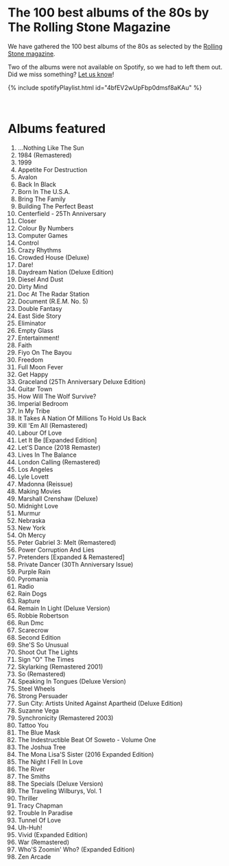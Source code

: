 # The 100 best albums of the 80s by The Rolling Stone Magazine

We have gathered the 100 best albums of the 80s as selected by the [Rolling Stone magazine](https://www.rollingstone.com/music/music-lists/100-best-albums-of-the-eighties-150477/).

Two of the albums were not available on Spotify, so we had to left them out. Did we miss something? [Let us know](https://github.com/RadioNinjaPirata/commentsENG/issues/new)!

{% include spotifyPlaylist.html id="4bfEV2wUpFbp0dmsf8aKAu" %}

<br>

# Albums featured

1. ...Nothing Like The Sun
1. 1984 (Remastered)
1. 1999
1. Appetite For Destruction
1. Avalon
1. Back In Black
1. Born In The U.S.A.
1. Bring The Family
1. Building The Perfect Beast
1. Centerfield - 25Th Anniversary
1. Closer
1. Colour By Numbers
1. Computer Games
1. Control
1. Crazy Rhythms
1. Crowded House (Deluxe)
1. Dare!
1. Daydream Nation (Deluxe Edition)
1. Diesel And Dust
1. Dirty Mind
1. Doc At The Radar Station
1. Document (R.E.M. No. 5)
1. Double Fantasy
1. East Side Story
1. Eliminator
1. Empty Glass
1. Entertainment!
1. Faith
1. Fiyo On The Bayou
1. Freedom
1. Full Moon Fever
1. Get Happy
1. Graceland (25Th Anniversary Deluxe Edition)
1. Guitar Town
1. How Will The Wolf Survive?
1. Imperial Bedroom
1. In My Tribe
1. It Takes A Nation Of Millions To Hold Us Back
1. Kill 'Em All (Remastered)
1. Labour Of Love
1. Let It Be [Expanded Edition]
1. Let'S Dance (2018 Remaster)
1. Lives In The Balance
1. London Calling (Remastered)
1. Los Angeles
1. Lyle Lovett
1. Madonna (Reissue)
1. Making Movies
1. Marshall Crenshaw (Deluxe)
1. Midnight Love
1. Murmur
1. Nebraska
1. New York
1. Oh Mercy
1. Peter Gabriel 3: Melt (Remastered)
1. Power Corruption And Lies
1. Pretenders [Expanded & Remastered]
1. Private Dancer (30Th Anniversary Issue)
1. Purple Rain
1. Pyromania
1. Radio
1. Rain Dogs
1. Rapture
1. Remain In Light (Deluxe Version)
1. Robbie Robertson
1. Run Dmc
1. Scarecrow
1. Second Edition
1. She'S So Unusual
1. Shoot Out The Lights
1. Sign "O" The Times
1. Skylarking (Remastered 2001)
1. So (Remastered)
1. Speaking In Tongues (Deluxe Version)
1. Steel Wheels
1. Strong Persuader
1. Sun City: Artists United Against Apartheid (Deluxe Edition)
1. Suzanne Vega
1. Synchronicity (Remastered 2003)
1. Tattoo You
1. The Blue Mask
1. The Indestructible Beat Of Soweto - Volume One
1. The Joshua Tree
1. The Mona Lisa'S Sister (2016 Expanded Edition)
1. The Night I Fell In Love
1. The River
1. The Smiths
1. The Specials (Deluxe Version)
1. The Traveling Wilburys, Vol. 1
1. Thriller
1. Tracy Chapman
1. Trouble In Paradise
1. Tunnel Of Love
1. Uh-Huh!
1. Vivid (Expanded Edition)
1. War (Remastered)
1. Who'S Zoomin' Who? (Expanded Edition)
1. Zen Arcade
